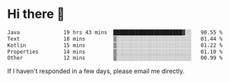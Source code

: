 # Hi there 👋
<!--START_SECTION:waka-->

```txt
Java              19 hrs 43 mins  ██████████████████████▓░░   90.55 %
Text              18 mins         ▒░░░░░░░░░░░░░░░░░░░░░░░░   01.44 %
Kotlin            15 mins         ▒░░░░░░░░░░░░░░░░░░░░░░░░   01.22 %
Properties        14 mins         ▒░░░░░░░░░░░░░░░░░░░░░░░░   01.10 %
Other             12 mins         ▒░░░░░░░░░░░░░░░░░░░░░░░░   00.99 %
```

<!--END_SECTION:waka-->

If I haven't responded in a few days, please email me directly. 
